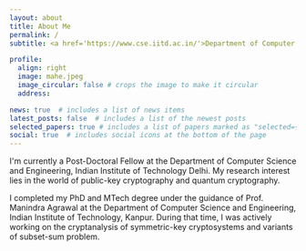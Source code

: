 ```yaml
---
layout: about
title: About Me
permalink: /
subtitle: <a href='https://www.cse.iitd.ac.in/'>Department of Computer Science & Engineering</a>, <a href='https://home.iitd.ac.in/)/'>IIT Delhi</a>, New Delhi, India

profile:
  align: right
  image: mahe.jpeg
  image_circular: false # crops the image to make it circular
  address: 

news: true  # includes a list of news items
latest_posts: false  # includes a list of the newest posts
selected_papers: true # includes a list of papers marked as "selected={true}"
social: true  # includes social icons at the bottom of the page
---
```


I'm currently a Post-Doctoral Fellow at the Department of Computer Science and Engineering, Indian Institute of Technology Delhi. My research interest lies in the world of public-key cryptography and quantum cryptography.

I completed my PhD and MTech degree under the guidance of Prof. Manindra Agrawal at the Department of Computer Science and Engineering, Indian Institute of Technology, Kanpur. During that time, I was actively working on the cryptanalysis of symmetric-key cryptosystems and variants of subset-sum problem.
